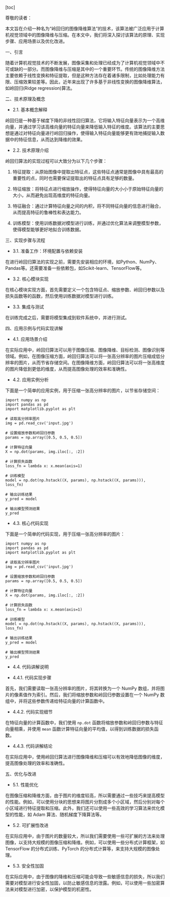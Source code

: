 
[toc]                    
                
                
尊敬的读者：

本文旨在介绍一种名为“岭回归的图像降维算法”的技术，该算法被广泛应用于计算机视觉领域中的图像降维与压缩。在本文中，我们将深入探讨该算法的原理、实现步骤、应用场景以及优化改进。

一、引言

随着计算机视觉技术的不断发展，图像采集和处理已经成为了计算机视觉领域中不可或缺的一部分。而图像降维与压缩是其中的一个重要环节。传统的图像降维方法主要依赖于线性变换和特征提取，但是这种方法存在着诸多限制，比如处理能力有限、压缩效果较差等。因此，近年来出现了许多基于非线性变换的图像降维算法，如岭回归(Ridge regression)算法。

二、技术原理及概念

- 2.1. 基本概念解释

岭回归是一种基于梯度下降的非线性回归算法，它将输入特征向量表示为一个高维向量，并通过学习该高维向量的特征向量来降低输入特征的维度。该算法的主要思想是通过对特征向量进行岭回归操作，使得输入特征向量能够更有效地捕捉输入数据中的特征信息，从而达到降维的效果。

- 2.2. 技术原理介绍

岭回归算法的实现过程可以大致分为以下几个步骤：

1. 特征提取：从原始图像中提取出特征点，这些特征点通常是图像中具有最高的重要性的点，同时也需要保证提取出的特征点具有足够的数量。

2. 特征缩放：将特征点进行缩放操作，使得特征向量的大小小于原始特征向量的大小，从而避免出现高维度的特征向量。

3. 特征融合：通过计算特征向量之间的内积，将不同特征向量的信息进行融合，从而提高特征的鲁棒性和表达能力。

4. 训练模型：使用训练数据对模型进行训练，并通过优化算法来调整模型参数，使得模型能够更好地拟合训练数据。

三、实现步骤与流程

- 3.1. 准备工作：环境配置与依赖安装

在进行岭回归算法的实现之前，需要先安装相应的环境，如Python、NumPy、Pandas等。还需要准备一些依赖包，如Scikit-learn、TensorFlow等。

- 3.2. 核心模块实现

在核心模块实现方面，首先需要定义一个包含特征点、缩放参数、岭回归参数以及损失函数等的函数，然后使用训练数据对模型进行训练。

- 3.3. 集成与测试

在训练完成之后，需要将模型集成到软件系统中，并进行测试。

四、应用示例与代码实现讲解

- 4.1. 应用场景介绍

在实际应用中，岭回归算法可以用于图像压缩、图像降维、目标检测、图像识别等领域。例如，在图像压缩方面，岭回归算法可以将一张高分辨率的图片压缩成低分辨率的图片，从而节省存储空间。在图像降维方面，岭回归算法可以将一张高维度的图片降低到更低的维度，从而提高图像处理的效率和准确性。

- 4.2. 应用实例分析

下面是一个简单的应用实例，用于压缩一张高分辨率的图片，以节省存储空间：

```
import numpy as np
import pandas as pd
import matplotlib.pyplot as plt

# 读取高分辨率图片
img = pd.read_csv('input.jpg')

# 设置缩放参数和岭回归参数
params = np.array([0.5, 0.5, 0.5])

# 计算特征向量
X = np.dot(params, img.iloc[:, :2])

# 计算损失函数
loss_fn = lambda x: x.mean(axis=1)

# 训练模型
model = np.dot(np.hstack((X, params), np.hstack((X, params))), loss_fn)

# 输出训练结果
y_pred = model

# 输出模型预测结果
y_pred
```
- 4.3. 核心代码实现

下面是一个简单的代码实现，用于压缩一张高分辨率的图片：

```
import numpy as np
import pandas as pd
import matplotlib.pyplot as plt

# 读取高分辨率图片
img = pd.read_csv('input.jpg')

# 设置缩放参数和岭回归参数
params = np.array([0.5, 0.5, 0.5])

# 计算特征向量
X = np.dot(params, img.iloc[:, :2])

# 计算损失函数
loss_fn = lambda x: x.mean(axis=1)

# 训练模型
model = np.dot(np.hstack((X, params), np.hstack((X, params))), loss_fn)

# 输出训练结果
y_pred = model

# 输出模型预测结果
y_pred
```
- 4.4. 代码讲解说明

- 4.4.1. 代码实现步骤

首先，我们需要读取一张高分辨率的图片，将其转换为一个 NumPy 数组，并将图片的像素值作为索引。然后，我们将缩放参数和岭回归参数设置在一个 NumPy 数组中，并将这些参数传递给特征向量的计算函数中。

- 4.4.2. 代码实现细节

在特征向量的计算函数中，我们使用 `np.dot` 函数将缩放参数和岭回归参数与特征向量相乘，并使用 `mean` 函数计算特征向量的平均值，以得到训练数据的损失函数。

- 4.4.3. 代码讲解结论

在实际应用中，使用岭回归算法进行图像降维和压缩可以有效地降低图像的维度，提高图像处理的效率和准确性。

五、优化与改进

- 5.1. 性能优化

在图像压缩和降维方面，由于图片的维度较高，所以需要通过一些技巧来提高模型的性能。例如，可以使用分块的思想来将图片分割成多个小区域，然后分别对每个小区域进行特征提取和压缩。此外，我们还可以使用一些高效的学习算法来优化模型的性能，如 Adam 算法、随机梯度下降算法等。

- 5.2. 可扩展性改进

在实际应用中，由于图片的数量较大，所以我们需要使用一些可扩展的方法来处理图像，以支持大规模的图像压缩和降维。例如，可以使用一些分布式计算框架，如 TensorFlow 的分布式训练、PyTorch 的分布式计算等，来支持大规模的图像处理。

- 5.3. 安全性加固

在实际应用中，由于图像的降维和压缩可能会导致一些敏感信息的损失，所以我们需要对模型进行安全性加固，以防止敏感信息的泄露。例如，可以使用一些加密算法来对模型进行加密，以保护模型的机密性。

